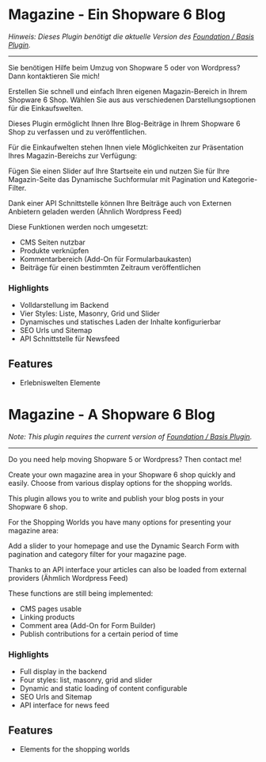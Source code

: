 # Magazine - Ein Shopware 6 Blog

_Hinweis: Dieses Plugin benötigt die aktuelle Version des [Foundation / Basis Plugin](../MoorlFoundation/index.md)._

---

Sie benötigen Hilfe beim Umzug von Shopware 5 oder von Wordpress? Dann kontaktieren Sie mich!

Erstellen Sie schnell und einfach Ihren eigenen Magazin-Bereich in Ihrem Shopware 6 Shop. Wählen Sie aus aus verschiedenen Darstellungsoptionen für die Einkaufswelten.

Dieses Plugin ermöglicht Ihnen Ihre Blog-Beiträge in Ihrem Shopware 6 Shop zu verfassen und zu veröffentlichen.

Für die Einkaufwelten stehen Ihnen viele Möglichkeiten zur Präsentation Ihres Magazin-Bereichs zur Verfügung:

Fügen Sie einen Slider auf Ihre Startseite ein und nutzen Sie für Ihre Magazin-Seite das Dynamische Suchformular mit Pagination und Kategorie-Filter.

Dank einer API Schnittstelle können Ihre Beiträge auch von Externen Anbietern geladen werden (Ähnlich Wordpress Feed)

Diese Funktionen werden noch umgesetzt:

- CMS Seiten nutzbar
- Produkte verknüpfen
- Kommentarbereich (Add-On für Formularbaukasten)
- Beiträge für einen bestimmten Zeitraum veröffentlichen


### Highlights
- Volldarstellung im Backend
- Vier Styles: Liste, Masonry, Grid und Slider
- Dynamisches und statisches Laden der Inhalte konfigurierbar
- SEO Urls und Sitemap
- API Schnittstelle für Newsfeed

## Features
- Erlebniswelten Elemente

# Magazine - A Shopware 6 Blog

_Note: This plugin requires the current version of [Foundation / Basis Plugin](../MoorlFoundation/index.md)._

---

Do you need help moving Shopware 5 or Wordpress? Then contact me!



Create your own magazine area in your Shopware 6 shop quickly and easily. Choose from various display options for the shopping worlds.

This plugin allows you to write and publish your blog posts in your Shopware 6 shop.

For the Shopping Worlds you have many options for presenting your magazine area:

Add a slider to your homepage and use the Dynamic Search Form with pagination and category filter for your magazine page.

Thanks to an API interface your articles can also be loaded from external providers (Ähmlich Wordpress Feed)

These functions are still being implemented:
- CMS pages usable
- Linking products
- Comment area (Add-On for Form Builder)
- Publish contributions for a certain period of time

### Highlights
- Full display in the backend
- Four styles: list, masonry, grid and slider
- Dynamic and static loading of content configurable
- SEO Urls and Sitemap
- API interface for news feed

## Features
- Elements for the shopping worlds